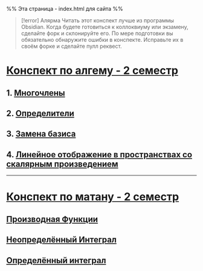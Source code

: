 %% Эта страница - index.html для сайта %%


> [!error] Алярма
> Читать этот конспект лучше из программы Obsidian. Когда будете готовиться к коллоквиуму или экзамену, сделайте форк и склонируйте его. По мере подготовки вы обязательно обнаружите ошибки в конспекте. Исправьте их в своём форке и сделайте пулл реквест.


# [Конспект по алгему - 2 семестр](!Algem.md)
## 1. [Многочлены](algem/Многочлены.md)
## 2. [Определители](algem/Определители.md)
## 3. [Замена базиса](algem/Замена%20базиса.md)
## 4. [Линейное отображение в пространствах со скалярным произведением](algem/Линейное%20отображение%20в%20пространствах%20со%20скалярным%20произведением.md)
---
# [Конспект по матану - 2 семестр](!Matan.md)
## [Производная Функции](matan/Производная%20Функции.md)
## [Неопределённый Интеграл](matan/Неопределённый%20Интеграл.md)
## [Определённый интеграл](matan/Определённый%20интеграл.md)
